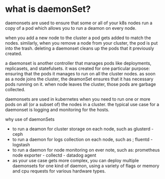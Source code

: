 # what is daemonSet?

daemonsets are used to ensure that some or all of your k8s nodes run a copy of a pod which allows you to run a deamon on every node.

when you add a new node to the cluster a pod gets added to match the nodes. similarly, when you remove a node from your cluster, the pod is put into the trash. deleting a daemonset cleans up the pods that it previously created.

a daemonset is another controller that manages pods like deployments, replicasets, and statefulsets. it was created for one particular purpose: ensuring that the pods it manages to run on all the cluster nodes. as soon as a node joins the cluster, the deamonSet ensures that it has necessary pods running on it. when node leaves the cluster, those pods are garbage collected.

daemonsets are used in kubernetes when you need to run one or more pods on all (or a subset of) the nodes in a cluster. the typical use case for a daemonset is logging and monitoring for the hosts.

why use of daemonSets

- to run a deamon for cluster storage on each node, such as glusterd - ceph
- to run a daemon for logs collection on each node, such as ; fluentd - logstash
- to run a daemon for node monitoring on ever note, such as: prometheus node exporter - collectd - datadog agent
- as your use case gets more complex, you can deploy multiple daemonsets for one kind of daemon, using a variety of flags or memory and cpu requests for various hardware types.
